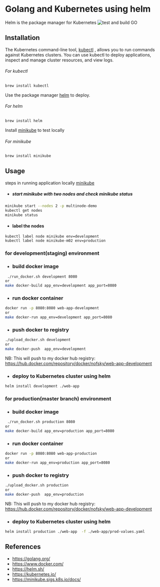 # Golang and Kubernetes using helm 

Helm is the package manager for Kubernetes
![test and build GO](https://github.com/femonofsky/devops-helm-golang/workflows/test%20and%20build%20GO/badge.svg?branch=develop)
## Installation 


The Kubernetes command-line tool, [kubectl](https://kubernetes.io/docs/tasks/tools/install-kubectl/) , allows you to run commands against Kubernetes clusters. You can use kubectl to deploy applications, inspect and manage cluster resources, and view logs.
######  For kubectl
```bash
brew install kubectl
```

Use the package manager [helm](https://helm.sh/docs/intro/install/) to deploy. 
######  For helm
```bash
brew install helm
```

Install [minikube](https://minikube.sigs.k8s.io/docs/start/) to test locally
######  For minikube
```bash
brew install minikube
```



## Usage

steps in running application locally [minikube](https://minikube.sigs.k8s.io/docs/)
- ##### start minikube with two nodes and check minikube status  
```bash
minikube start --nodes 2 -p multinode-demo
kubectl get nodes
minikube status
```
- #### label the nodes
```bash
kubectl label node minikube env=development
kubectl label node minikube-m02 env=production
```

### for development(staging) environment

- ### build docker image
```bash
 ./run_docker.sh development 8080  
or  
make docker-build app_env=development app_port=8080
```

- ### run docker container
```bash
docker run -p 8080:8080 web-app-development  
or
make docker-run app_env=development app_port=8080
```
- ### push docker to registry
```bash 
./upload_docker.sh development 
or
make docker-push  app_env=development
```
NB:
This will push to my docker hub registry:
https://hub.docker.com/repository/docker/nofsky/web-app-development

- ###  deploy to Kubernetes cluster using helm
```bash
helm install development ./web-app 
```



### for production(master branch) environment

- ### build docker image
```bash
 ./run_docker.sh production 8080  
or  
make docker-build app_env=production app_port=8080
```

- ### run docker container
```bash
docker run -p 8080:8080 web-app-production  
or
make docker-run app_env=production app_port=8080
```
- ### push docker to registry
```bash 
./upload_docker.sh production 
or
make docker-push  app_env=production
```
NB:
This will push to my docker hub registry:
https://hub.docker.com/repository/docker/nofsky/web-app-development

- ###  deploy to Kubernetes cluster using helm
```bash
helm install production ./web-app  -f ./web-app/prod-values.yaml 
```


## References
- https://golang.org/
- https://www.docker.com/
- https://helm.sh/
- https://kubernetes.io/
- https://minikube.sigs.k8s.io/docs/
